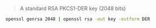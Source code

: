 > A standard RSA PKCS1-DER key (2048 bits)

```sh
openssl genrsa 2048 | openssl rsa -out key -outform DER
```
